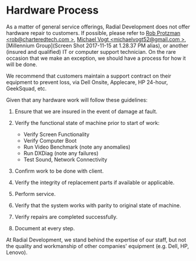 # Hardware Process

As a matter of general service offerings, Radial Development does not offer
hardware repair to customers.
If possible, please refer to [Rob Protzman <rob@charteredtech.com >](mailto:rob@charteredtech.com), [Michael Vogt <michaelvogt52@gmail.com >](mailto:michaelvogt52@gmail.com), [Millennium Group](Screen Shot 2017-11-15 at 1.28.37 PM alias), or another (insured and qualified) IT or computer support technician.
On the rare occasion that we make an exception, we should have a process for how it will be done.

We recommend that customers maintain a support contract on their equipment to
prevent loss, via Dell Onsite, Applecare, HP 24-hour, GeekSquad, etc.

Given that any hardware work will follow these guidelines:

1. Ensure that we are insured in the event of damage at fault.

1. Verify the functional state of machine prior to start of work:
    - Verify Screen Functionality
    - Verify Computer Boot
    - Run Video Benchmark (note any anomalies)
    - Run DXDiag (note any failures)
    - Test Sound, Network Connectivity

1. Confirm work to be done with client.

1. Verify the integrity of replacement parts if available or applicable.

1. Perform service.

1. Verify that the system works with parity to original state of machine.

1. Verify repairs are completed successfully.

1. Document at every step.

At Radial Development, we stand behind the expertise of our staff, but not the
quality and workmanship of other companies' equipment (e.g. Dell, HP, Lenovo).
